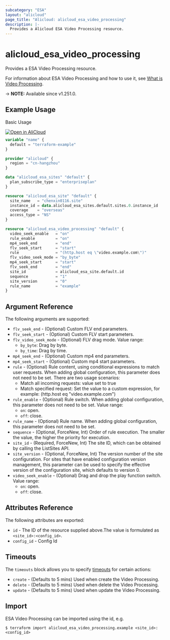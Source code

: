 ```yaml
---
subcategory: "ESA"
layout: "alicloud"
page_title: "Alicloud: alicloud_esa_video_processing"
description: |-
  Provides a Alicloud ESA Video Processing resource.
---
```


# alicloud_esa_video_processing

Provides a ESA Video Processing resource.



For information about ESA Video Processing and how to use it, see [What is Video Processing](https://next.api.alibabacloud.com/document/ESA/2024-09-10/CreateVideoProcessing).

-> **NOTE:** Available since v1.251.0.

## Example Usage

Basic Usage

<div style="display: block;margin-bottom: 40px;"><div class="oics-button" style="float: right;position: absolute;margin-bottom: 10px;">
  <a href="https://api.aliyun.com/terraform?resource=alicloud_esa_video_processing&exampleId=6790bf73-ec92-cb7e-a8c5-8b6cc4e0d48463c00250&activeTab=example&spm=docs.r.esa_video_processing.0.6790bf73ec&intl_lang=EN_US" target="_blank">
    <img alt="Open in AliCloud" src="https://img.alicdn.com/imgextra/i1/O1CN01hjjqXv1uYUlY56FyX_!!6000000006049-55-tps-254-36.svg" style="max-height: 44px; max-width: 100%;">
  </a>
</div></div>

```terraform
variable "name" {
  default = "terraform-example"
}

provider "alicloud" {
  region = "cn-hangzhou"
}

data "alicloud_esa_sites" "default" {
  plan_subscribe_type = "enterpriseplan"
}

resource "alicloud_esa_site" "default" {
  site_name   = "chenxin0116.site"
  instance_id = data.alicloud_esa_sites.default.sites.0.instance_id
  coverage    = "overseas"
  access_type = "NS"
}

resource "alicloud_esa_video_processing" "default" {
  video_seek_enable   = "on"
  rule_enable         = "on"
  mp4_seek_end        = "end"
  flv_seek_start      = "start"
  rule                = "(http.host eq \"video.example.com\")"
  flv_video_seek_mode = "by_byte"
  mp4_seek_start      = "start"
  flv_seek_end        = "end"
  site_id             = alicloud_esa_site.default.id
  sequence            = "1"
  site_version        = "0"
  rule_name           = "example"
}
```

## Argument Reference

The following arguments are supported:
* `flv_seek_end` - (Optional) Custom FLV end parameters.
* `flv_seek_start` - (Optional) Custom FLV start parameters.
* `flv_video_seek_mode` - (Optional) FLV drag mode. Value range:
  - `by_byte`: Drag by byte.
  - `by_time`: Drag by time.
* `mp4_seek_end` - (Optional) Custom mp4 end parameters.
* `mp4_seek_start` - (Optional) Custom mp4 start parameters.
* `rule` - (Optional) Rule content, using conditional expressions to match user requests. When adding global configuration, this parameter does not need to be set. There are two usage scenarios:
  - Match all incoming requests: value set to true
  - Match specified request: Set the value to a custom expression, for example: (http.host eq \"video.example.com\")
* `rule_enable` - (Optional) Rule switch. When adding global configuration, this parameter does not need to be set. Value range:
  - `on`: open.
  - `off`: close.
* `rule_name` - (Optional) Rule name. When adding global configuration, this parameter does not need to be set.
* `sequence` - (Optional, ForceNew, Int) Order of rule execution. The smaller the value, the higher the priority for execution.
* `site_id` - (Required, ForceNew, Int) The site ID, which can be obtained by calling the ListSites API.
* `site_version` - (Optional, ForceNew, Int) The version number of the site configuration. For sites that have enabled configuration version management, this parameter can be used to specify the effective version of the configuration site, which defaults to version 0.
* `video_seek_enable` - (Optional) Drag and drop the play function switch. Value range:
  - `on`: open.
  - `off`: close.

## Attributes Reference

The following attributes are exported:
* `id` - The ID of the resource supplied above.The value is formulated as `<site_id>:<config_id>`.
* `config_id` - Config Id

## Timeouts

The `timeouts` block allows you to specify [timeouts](https://developer.hashicorp.com/terraform/language/resources/syntax#operation-timeouts) for certain actions:
* `create` - (Defaults to 5 mins) Used when create the Video Processing.
* `delete` - (Defaults to 5 mins) Used when delete the Video Processing.
* `update` - (Defaults to 5 mins) Used when update the Video Processing.

## Import

ESA Video Processing can be imported using the id, e.g.

```shell
$ terraform import alicloud_esa_video_processing.example <site_id>:<config_id>
```